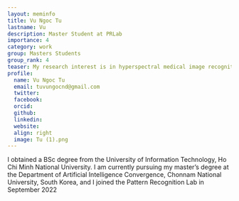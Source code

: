 ```yaml
---
layout: meminfo
title: Vu Ngoc Tu
lastname: Vu
description: Master Student at PRLab
importance: 4
category: work
group: Masters Students
group_rank: 4
teaser: My research interest is in hyperspectral medical image recognition.
profile:
  name: Vu Ngoc Tu
  email: tuvungocnd@gmail.com
  twitter:
  facebook:
  orcid:
  github:
  linkedin:
  website:
  align: right
  image: Tu (1).png
---
```



I obtained a BSc degree from the University of Information Technology, Ho Chi Minh National University.
I am currently pursuing my master’s degree at the Department of Artificial Intelligence Convergence, Chonnam National University, South Korea, and I joined the Pattern Recognition Lab in September 2022

<!--stackedit_data:
eyJoaXN0b3J5IjpbLTE5NDgxMjY5NzJdfQ==
-->
